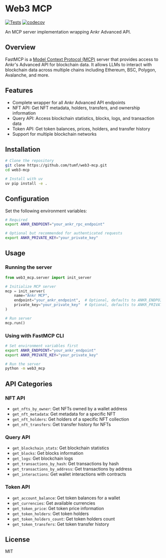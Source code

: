 # Web3 MCP

[![Tests](https://github.com/tumf/web3-mcp/actions/workflows/test.yml/badge.svg)](https://github.com/tumf/web3-mcp/actions/workflows/test.yml)
[![codecov](https://codecov.io/gh/tumf/web3-mcp/branch/main/graph/badge.svg)](https://codecov.io/gh/tumf/web3-mcp)

An MCP server implementation wrapping Ankr Advanced API.

## Overview

FastMCP is a [Model Context Protocol (MCP)](https://modelcontextprotocol.io) server that provides access to Ankr's Advanced API for blockchain data. It allows LLMs to interact with blockchain data across multiple chains including Ethereum, BSC, Polygon, Avalanche, and more.

## Features

- Complete wrapper for all Ankr Advanced API endpoints
- NFT API: Get NFT metadata, holders, transfers, and ownership information
- Query API: Access blockchain statistics, blocks, logs, and transaction data
- Token API: Get token balances, prices, holders, and transfer history
- Support for multiple blockchain networks

## Installation

```bash
# Clone the repository
git clone https://github.com/tumf/web3-mcp.git
cd web3-mcp

# Install with uv
uv pip install -e .
```

## Configuration

Set the following environment variables:

```bash
# Required
export ANKR_ENDPOINT="your_ankr_rpc_endpoint"

# Optional but recommended for authenticated requests
export ANKR_PRIVATE_KEY="your_private_key"
```

## Usage

### Running the server

```python
from web3_mcp.server import init_server

# Initialize MCP server
mcp = init_server(
    name="Ankr MCP",
    endpoint="your_ankr_endpoint",  # Optional, defaults to ANKR_ENDPOINT env var
    private_key="your_private_key"  # Optional, defaults to ANKR_PRIVATE_KEY env var
)

# Run server
mcp.run()
```

### Using with FastMCP CLI

```bash
# Set environment variables first
export ANKR_ENDPOINT="your_ankr_endpoint"
export ANKR_PRIVATE_KEY="your_private_key"

# Run the server
python -m web3_mcp
```

## API Categories

### NFT API

- `get_nfts_by_owner`: Get NFTs owned by a wallet address
- `get_nft_metadata`: Get metadata for a specific NFT
- `get_nft_holders`: Get holders of a specific NFT collection
- `get_nft_transfers`: Get transfer history for NFTs

### Query API

- `get_blockchain_stats`: Get blockchain statistics
- `get_blocks`: Get blocks information
- `get_logs`: Get blockchain logs
- `get_transactions_by_hash`: Get transactions by hash
- `get_transactions_by_address`: Get transactions by address
- `get_interactions`: Get wallet interactions with contracts

### Token API

- `get_account_balance`: Get token balances for a wallet
- `get_currencies`: Get available currencies
- `get_token_price`: Get token price information
- `get_token_holders`: Get token holders
- `get_token_holders_count`: Get token holders count
- `get_token_transfers`: Get token transfer history

## License

MIT
